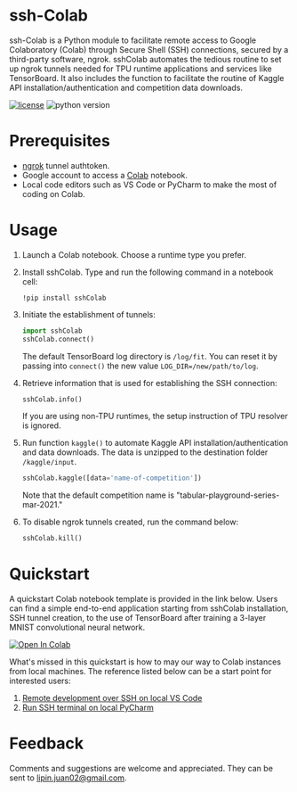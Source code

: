 
# ssh-Colab
ssh-Colab is a Python module to facilitate remote access to Google Colaboratory
(Colab) through Secure Shell (SSH) connections, secured by a third-party
software, ngrok. sshColab automates the tedious routine to set up ngrok
tunnels needed for TPU runtime applications and services like TensorBoard. It also
includes the function to facilitate the routine of Kaggle API installation/authentication
and competition data downloads.

[![license](https://img.shields.io/badge/license-MIT-blue.svg)](/LICENSE)
![python version](https://img.shields.io/badge/python-3.6%2C3.7%2C3.8-blue?logo=python)

# Prerequisites
- [ngrok](https://ngrok.com/) tunnel authtoken.
- Google account to access a [Colab](https://colab.research.google.com/notebooks/intro.ipynb) notebook.
- Local code editors such as VS Code or PyCharm to make the most of coding on Colab.
 
# Usage
1. Launch a Colab notebook. Choose a runtime type you prefer.

2. Install sshColab. Type and run the following command in a notebook cell:
   ```shell
   !pip install sshColab
   ```
   
3. Initiate the establishment of tunnels:
   ```python
   import sshColab
   sshColab.connect()
   ```
   The default TensorBoard log directory is `/log/fit`. You can reset it by
   passing into `connect()` the new value `LOG_DIR=/new/path/to/log`.
   
4. Retrieve information that is used for establishing the SSH connection:
   ```python
   sshColab.info()
   ```
   If you are using non-TPU runtimes, the setup instruction of TPU resolver is
   ignored.

5. Run function `kaggle()` to automate Kaggle API installation/authentication 
   and data downloads. The data is unzipped to the destination folder `/kaggle/input`. 
   ```python
   sshColab.kaggle([data='name-of-competition'])
   ```
   Note that the default competition name is "tabular-playground-series-mar-2021."

   

6. To disable ngrok tunnels created, run the command below:
   ```python
   sshColab.kill()
   ```

# Quickstart
A quickstart Colab notebook template is provided in the link below. Users can
find a simple end-to-end application starting from sshColab installation, SSH
tunnel creation, to the use of TensorBoard after training a 3-layer MNIST
convolutional neural network. 

[![Open In Colab](https://colab.research.google.com/assets/colab-badge.svg)](https://colab.research.google.com/drive/1TKM6Zqk4oY8RrFqGzrM-QEt92iQ0zxwm?usp=sharing) 

What's missed in this quickstart is how to may our way to Colab instances from
local machines. The reference listed below can be a start point for interested
users:

1. [Remote development over SSH on local VS Code](https://code.visualstudio.com/docs/remote/ssh-tutorial)
2. [Run SSH terminal on local PyCharm](https://www.jetbrains.com/help/pycharm/running-ssh-terminal.html)


# Feedback
Comments and suggestions are welcome and appreciated. They can be sent to
lipin.juan02@gmail.com.

